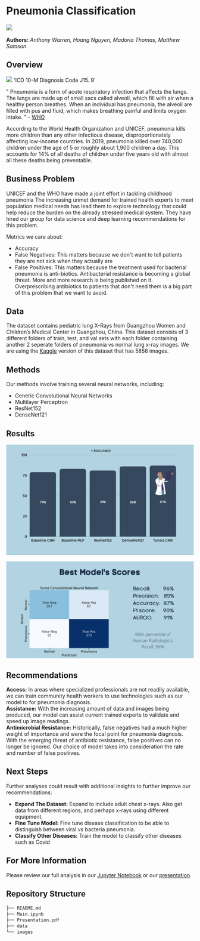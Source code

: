 # **Pneumonia Classification**

<img src="https://i.imgur.com/jZqpV51.png" width=80%>

**Authors:** _Anthony Warren, Hoang Nguyen, Madoria Thomas, Matthew Samson_

## Overview

<img src="https://images.theconversation.com/files/364468/original/file-20201020-14-1ag42p9.jpg?ixlib=rb-1.1.0&rect=8%2C0%2C5982%2C3709&q=20&auto=format&w=320&fit=clip&dpr=2&usm=12&cs=strip" width=30%>
'ICD 10-M Diagnosis Code J15. 9'

" Pneumonia is a form of acute respiratory infection that affects the lungs. The lungs are made up of small sacs called alveoli, which fill with air when a healthy person breathes. When an individual has pneumonia, the alveoli are filled with pus and fluid, which makes breathing painful and limits oxygen intake. " - [WHO](https://www.who.int/news-room/fact-sheets/detail/pneumonia)

According to the World Health Organization and UNICEF, pneumonia kills more children than any other infectious disease, disproportionately affecting low-income countries. In 2019, pneumonia killed over 740,000 children under the age of 5 or roughly about 1,900 children a day. This accounts for 14% of all deaths of children under five years old with almost all these deaths being preventable. 

## Business Problem

UNICEF and the WHO have made a joint effort in tackling childhood pneumonia The increasing unmet demand for trained health experts to meet population medical needs has lead them to explore technology that could help reduce the burden on the already stressed medical system. They have hired our group for data science and deep learning recommendations for this problem. 

Metrics we care about: </br>
- Accuracy </br>
- False Negatives: This matters because we don't want to tell patients they are not sick when they actually are </br>
- False Positives: This matters because the treatment used for bacterial pneumonia is anti-biotics. Antibacterial resistance is becoming a global threat. More and more research is being published on it. Overprescribing antibiotics to patients that don't need them is a big part of this problem that we want to avoid. 

## Data

The dataset contains pediatric lung X-Rays from Guangzhou Women and Children’s Medical Center in Guangzhou, China. This dataset consists of 3 different folders of train, test, and val sets with each folder containing another 2 seperate folders of pneumonia vs normal lung x-ray images. We are using the [Kaggle](https://www.kaggle.com/paultimothymooney/chest-xray-pneumonia) version of this dataset that has 5856 images. 


## Methods

Our methods involve training several neural networks, including:

- Generic Convolutional Neural Networks
- Multilayer Perceptron
- ResNet152
- DenseNet121


## Results

![Image](data/Results_Accuracy.PNG)

![Image](data/Best_Model_Scores.PNG)

## Recommendations

**Access:** In areas where specialized professionals are not readily available, we can train community health workers to use technologies such as our model to for pneumonia diagnosis.</br>
**Assistance:** With the increasing amount of data and images being produced, our model can assist current trained experts to validate and speed up image readings.</br> 
**Antimicrobial Resistance:** Historically, false negatives had a much higher weight of importance and were the focal point for pneumonia diagnosis. With the emerging threat of antibiotic resistance, false positives can no longer be ignored. Our choice of model takes into consideration the rate and number of false positives. 

## Next Steps
Further analyses could result with additional insights to further improve our recommendations:

- **Expand The Dataset:** Expand to include adult chest x-rays. Also get data from different regions, and perhaps x-rays using different equipment.</br>
- **Fine Tune Model:** Fine tune disease classification to be able to distinguish between viral vs bacteria pneumonia.</br>
- **Classify Other Diseases:** Train the model to classify other diseases such as Covid

## For More Information
Please review our full analysis in our [Jupyter Notebook]() or our [presentation]().

## Repository Structure

```
├── README.md                           
├── Main.ipynb   
├── Presentation.pdf   
├── data                                
└── images 
```
